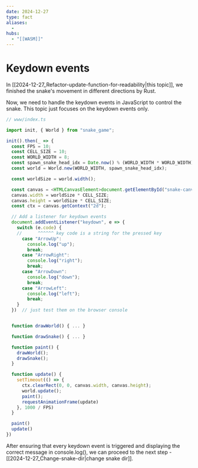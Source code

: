 ```yaml
---
date: 2024-12-27
type: fact
aliases:
  -
hubs:
  - "[[WASM]]"
---
```


# Keydown events

In [[2024-12-27_Refactor-update-function-for-readability|this topic]], we finished the snake's movement in different directions by Rust.

Now, we need to handle the keydown events in JavaScript to control the snake. This topic just focuses on the keydown events only.

```ts
// www/index.ts

import init, { World } from "snake_game";

init().then(_ => {
  const FPS = 10;
  const CELL_SIZE = 10;
  const WORLD_WIDTH = 8;
  const spawn_snake_head_idx = Date.now() % (WORLD_WIDTH * WORLD_WIDTH);
  const world = World.new(WORLD_WIDTH, spawn_snake_head_idx);

  const worldSize = world.width();

  const canvas = <HTMLCanvasElement>document.getElementById("snake-canvas");
  canvas.width = worldSize * CELL_SIZE;
  canvas.height = worldSize * CELL_SIZE;
  const ctx = canvas.getContext("2d");

  // Add a listener for keydown events
  document.addEventListener("keydown", e => {
    switch (e.code) {
    //      ^^^^^^ key code is a string for the pressed key
      case "ArrowUp":
        console.log("up");
        break;
      case "ArrowRight":
        console.log("right");
        break;
      case "ArrowDown":
        console.log("down");
        break;
      case "ArrowLeft":
        console.log("left");
        break;
    }
  })  // just test them on the browser console


  function drawWorld() { ... }

  function drawSnake() { ... }

  function paint() {
    drawWorld();
    drawSnake();
  }

  function update() {
    setTimeout(() => {
      ctx.clearRect(0, 0, canvas.width, canvas.height);
      world.update();
      paint();
      requestAnimationFrame(update)
    }, 1000 / FPS)
  }

  paint()
  update()
})

```

After ensuring that every keydown event is triggered and displaying the correct message in console.log(), we can proceed to the next step - [[2024-12-27_Change-snake-dir|change snake dir]].
